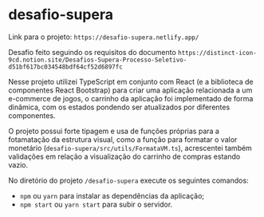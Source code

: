 # desafio-supera

Link para o projeto: `https://desafio-supera.netlify.app/`

Desafio feito seguindo os requisitos do documento `https://distinct-icon-9cd.notion.site/Desafios-Supera-Processo-Seletivo-d51bf617bc034548bdf64cf52d6897fc`

Nesse projeto utilizei TypeScript em conjunto com React (e a biblioteca de componentes React Bootstrap) para criar uma aplicação relacionada a um e-commerce de jogos, o carrinho da aplicação foi implementado de forma dinâmica, com os estados pondendo ser atualizados por diferentes componentes.

O projeto possui forte tipagem e usa de funções próprias para a fotamatação da estrutura visual, como a função para formatar o valor monetário (`desafio-supera/src/utils/FormataVM.ts`), acrescentei também validações em relação a visualização do carrinho de compras estando vazio.

No diretório do projeto `/desafio-supera` execute os seguintes comandos:

- `npm` ou `yarn` para instalar as dependências da aplicação;
- `npm start` ou `yarn start` para subir o servidor.